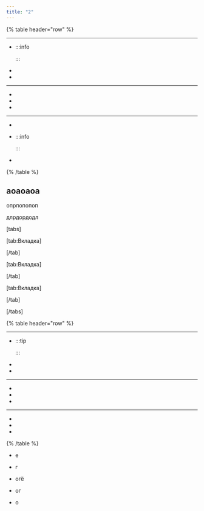 ```yaml
---
title: "2"
---
```


{% table header="row" %}

---

*  :::info 

   

   :::

*  

*  

---

*  

*  

*  

---

*  

*  :::info 

   

   :::

*  

{% /table %}

## аоаоаоа

опрпопопоп

длрдордодл

[tabs]

[tab:Вкладка]



[/tab]

[tab:Вкладка]



[/tab]

[tab:Вкладка]



[/tab]

[/tabs]

{% table header="row" %}

---

*  :::tip 

   

   :::

*  

*  

---

*  

*  

*  

---

*  

*  

*  

{% /table %}

-  е

-  г

-  огё

-  ог

-  о